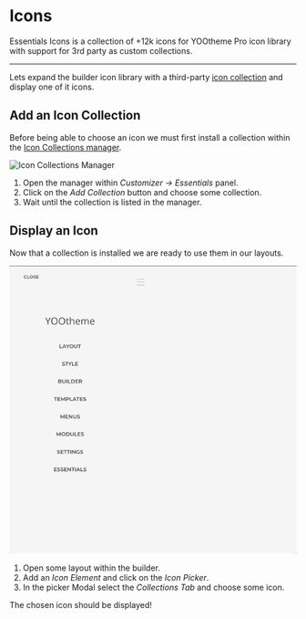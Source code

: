 # Icons

Essentials Icons is a collection of +12k icons for YOOtheme Pro icon library with support for 3rd party as custom collections.

---

Lets expand the builder icon library with a third-party [icon collection](./index#icon-collection) and display one of it icons.

<!--@include: ../_partials/enable-addon.md-->

## Add an Icon Collection

Before being able to choose an icon we must first install a collection within the [Icon Collections manager](/essentials-for-yootheme-pro/settings#icon-collections).

![Icon Collections Manager](/essentials-for-yootheme-pro/assets/icon-collections-manager.gif)

1. Open the manager within _Customizer -> Essentials_ panel.
1. Click on the _Add Collection_ button and choose some collection.
1. Wait until the collection is listed in the manager.

## Display an Icon

Now that a collection is installed we are ready to use them in our layouts.

![Display Icon](./assets/display-icon.gif)

1. Open some layout within the builder.
1. Add an _Icon Element_ and click on the _Icon Picker_.
1. In the picker Modal select the _Collections Tab_ and choose some icon.

The chosen icon should be displayed!
